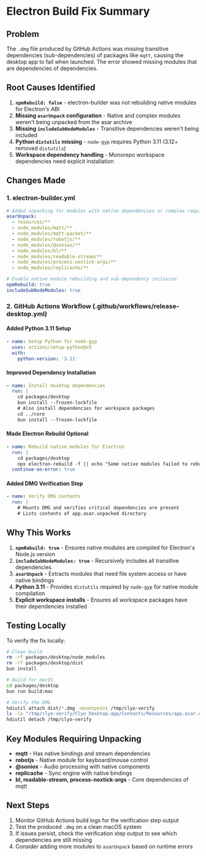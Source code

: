 # Electron Build Fix Summary

## Problem
The `.dmg` file produced by GitHub Actions was missing transitive dependencies (sub-dependencies) of packages like `mqtt`, causing the desktop app to fail when launched. The error showed missing modules that are dependencies of dependencies.

## Root Causes Identified

1. **`npmRebuild: false`** - electron-builder was not rebuilding native modules for Electron's ABI
2. **Missing `asarUnpack` configuration** - Native and complex modules weren't being unpacked from the asar archive
3. **Missing `includeSubNodeModules`** - Transitive dependencies weren't being included
4. **Python `distutils` missing** - `node-gyp` requires Python 3.11 (3.12+ removed `distutils`)
5. **Workspace dependency handling** - Monorepo workspace dependencies need explicit installation

## Changes Made

### 1. electron-builder.yml
```yaml
# Added unpacking for modules with native dependencies or complex requirements
asarUnpack:
  - resources/**
  - node_modules/mqtt/**
  - node_modules/mqtt-packet/**
  - node_modules/robotjs/**
  - node_modules/@soniox/**
  - node_modules/bl/**
  - node_modules/readable-stream/**
  - node_modules/process-nextick-args/**
  - node_modules/replicache/**

# Enable native module rebuilding and sub-dependency inclusion
npmRebuild: true
includeSubNodeModules: true
```

### 2. GitHub Actions Workflow (.github/workflows/release-desktop.yml)

#### Added Python 3.11 Setup
```yaml
- name: Setup Python for node-gyp
  uses: actions/setup-python@v5
  with:
    python-version: '3.11'
```

#### Improved Dependency Installation
```yaml
- name: Install desktop dependencies
  run: |
    cd packages/desktop
    bun install --frozen-lockfile
    # Also install dependencies for workspace packages
    cd ../core
    bun install --frozen-lockfile
```

#### Made Electron Rebuild Optional
```yaml
- name: Rebuild native modules for Electron
  run: |
    cd packages/desktop
    npx electron-rebuild -f || echo "Some native modules failed to rebuild, but continuing..."
  continue-on-error: true
```

#### Added DMG Verification Step
```yaml
- name: Verify DMG Contents
  run: |
    # Mounts DMG and verifies critical dependencies are present
    # Lists contents of app.asar.unpacked directory
```

## Why This Works

1. **`npmRebuild: true`** - Ensures native modules are compiled for Electron's Node.js version
2. **`includeSubNodeModules: true`** - Recursively includes all transitive dependencies
3. **`asarUnpack`** - Extracts modules that need file system access or have native bindings
4. **Python 3.11** - Provides `distutils` required by `node-gyp` for native module compilation
5. **Explicit workspace installs** - Ensures all workspace packages have their dependencies installed

## Testing Locally

To verify the fix locally:

```bash
# Clean build
rm -rf packages/desktop/node_modules
rm -rf packages/desktop/dist
bun install

# Build for macOS
cd packages/desktop
bun run build:mac

# Verify the DMG
hdiutil attach dist/*.dmg -mountpoint /tmp/clyo-verify
ls -la "/tmp/clyo-verify/Clyo Desktop.app/Contents/Resources/app.asar.unpacked/node_modules/"
hdiutil detach /tmp/clyo-verify
```

## Key Modules Requiring Unpacking

- **mqtt** - Has native bindings and stream dependencies
- **robotjs** - Native module for keyboard/mouse control
- **@soniox** - Audio processing with native components
- **replicache** - Sync engine with native bindings
- **bl, readable-stream, process-nextick-args** - Core dependencies of mqtt

## Next Steps

1. Monitor GitHub Actions build logs for the verification step output
2. Test the produced `.dmg` on a clean macOS system
3. If issues persist, check the verification step output to see which dependencies are still missing
4. Consider adding more modules to `asarUnpack` based on runtime errors
